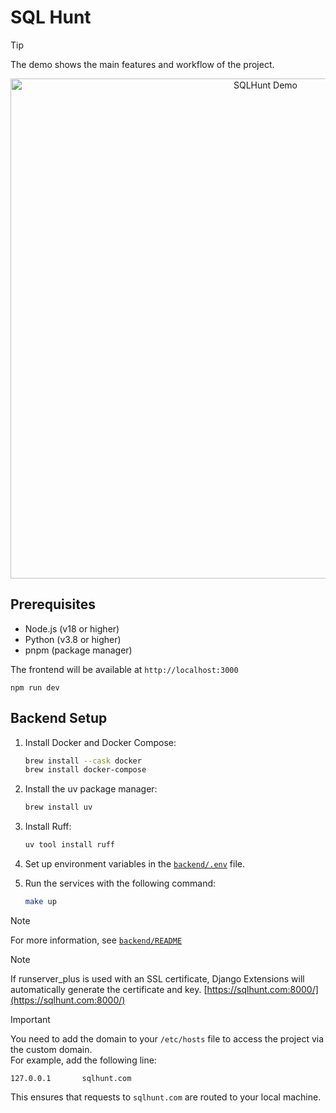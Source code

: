 # SQL Hunt

> [!TIP]
> The demo shows the main features and workflow of the project.
<p align="center">
  <img src="demo.gif" alt="SQLHunt Demo" width="800"/>
</p>

## Prerequisites

- Node.js (v18 or higher)
- Python (v3.8 or higher)
- pnpm (package manager)

The frontend will be available at `http://localhost:3000`

   ```
   npm run dev
   ```

## Backend Setup

1. Install Docker and Docker Compose:

   ```bash
   brew install --cask docker
   brew install docker-compose

2. Install the uv package manager:

   ```bash
   brew install uv 
   ```

3. Install Ruff:

   ```bash
   uv tool install ruff
   ```

4. Set up environment variables in the [`backend/.env`](./backend/.env) file.

5. Run the services with the following command:
    ```bash
    make up
    ```

> [!NOTE]
> For more information, see [`backend/README`](./backend/README.md)

> [!NOTE]
> If runserver_plus is used with an SSL certificate, Django Extensions will automatically generate the certificate and key. [https://sqlhunt.com:8000/](https://sqlhunt.com:8000/)

> [!IMPORTANT]
>
> You need to add the domain to your `/etc/hosts` file to access the project via the custom domain.  
> For example, add the following line:
>
> ```
> 127.0.0.1       sqlhunt.com
> ```
>
> This ensures that requests to `sqlhunt.com` are routed to your local machine.